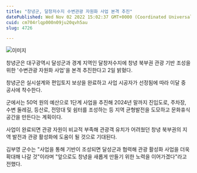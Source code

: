 ```yaml
---
title: "창녕군, 달창저수지 수변관광 자원화 사업 본격 추진"
datePublished: Wed Nov 02 2022 15:02:37 GMT+0000 (Coordinated Universal Time)
cuid: cm704rlqp000n09ju20qvh5au
slug: 4726

---
```



![이미지](https://cdn.hashnode.com/res/hashnode/image/upload/v1739257091247/1dd1831a-9a35-44bd-b171-f2e955b47dc9.jpeg)

창녕군은 대구광역시 달성군과 경계 지역인 달창저수지에 창녕 북부권 관광 기반 조성을 위한 '수변관광 자원화 사업'을 본격 추진한다고 2일 밝혔다.

창녕군은 실시설계와 편입토지 보상을 완료하고 사업 시공자가 선정됨에 따라 이달 중 공사에 착수한다.

군에서는 50억 원의 예산으로 1단계 사업을 추진해 2024년 말까지 진입도로, 주차장, 수변 둘레길, 등산로, 전망대 및 쉼터를 조성하는 등 지역 균형발전을 도모하고 문화휴식 공간을 만든다는 계획이다.

사업이 완료되면 관광 자원이 비교적 부족해 관광객 유치가 어려웠던 창녕 북부권의 지역 발전과 관광 활성화에 도움이 될 것으로 기대된다.

김부영 군수는 "사업을 통해 기반이 조성되면 달성군과 협력해 관광 활성화 사업을 더욱 확대해 나갈 것"이라며 "앞으로도 창녕을 새롭게 만들기 위한 노력을 이어가겠다"라고 전했다.
